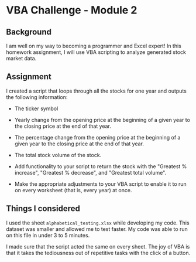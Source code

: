 # VBA Challenge - Module 2

## Background

I am well on my way to becoming a programmer and Excel expert! In this homework assignment, I will use VBA scripting to analyze generated stock market data.

## Assignment
I created a script that loops through all the stocks for one year and outputs the following information:

- The ticker symbol

- Yearly change from the opening price at the beginning of a given year to the closing price at the end of that year.

- The percentage change from the opening price at the beginning of a given year to the closing price at the end of that year.

- The total stock volume of the stock.

- Add functionality to your script to return the stock with the "Greatest % increase", "Greatest % decrease", and "Greatest total volume".  

- Make the appropriate adjustments to your VBA script to enable it to run on every worksheet (that is, every year) at once.


## Things I considered

I used the sheet `alphabetical_testing.xlsx` while developing my code. This dataset was smaller and allowed me to test faster. My code was able to run on this file in under 3 to 5 minutes.

I made sure that the script acted the same on every sheet. The joy of VBA is that it takes the tediousness out of repetitive tasks with the click of a button. 
